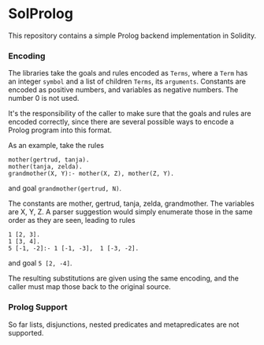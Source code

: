 # SolProlog

This repository contains a simple Prolog backend implementation in Solidity.

### Encoding

The libraries take the goals and rules encoded as `Terms`, where a `Term` has
an integer `symbol` and a list of children `Terms`, its `arguments`.
Constants are encoded as positive numbers, and variables as negative numbers.
The number 0 is not used.

It's the responsibility of the caller to make sure that the goals and rules are
encoded correctly, since there are several possible ways to encode a Prolog program
into this format.

As an example, take the rules
```
mother(gertrud, tanja).
mother(tanja, zelda).
grandmother(X, Y):- mother(X, Z), mother(Z, Y).
```
and goal `grandmother(gertrud, N)`.

The constants are mother, gertrud, tanja, zelda, grandmother.
The variables are X, Y, Z.
A parser suggestion would simply enumerate those in the same order as they are
seen, leading to rules
```
1 [2, 3].
1 [3, 4].
5 [-1, -2]:- 1 [-1, -3],  1 [-3, -2].
```
and goal `5 [2, -4]`.

The resulting substitutions are given using the same encoding, and the caller must
map those back to the original source.

### Prolog Support

So far lists, disjunctions, nested predicates and metapredicates are not supported.